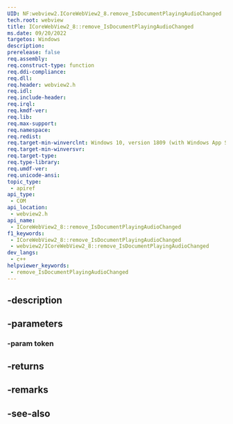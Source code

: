 ```yaml
---
UID: NF:webview2.ICoreWebView2_8.remove_IsDocumentPlayingAudioChanged
tech.root: webview
title: ICoreWebView2_8::remove_IsDocumentPlayingAudioChanged
ms.date: 09/20/2022
targetos: Windows
description: 
prerelease: false
req.assembly: 
req.construct-type: function
req.ddi-compliance: 
req.dll: 
req.header: webview2.h
req.idl: 
req.include-header: 
req.irql: 
req.kmdf-ver: 
req.lib: 
req.max-support: 
req.namespace: 
req.redist: 
req.target-min-winverclnt: Windows 10, version 1809 (with Windows App SDK 1.1 or later)
req.target-min-winversvr: 
req.target-type: 
req.type-library: 
req.umdf-ver: 
req.unicode-ansi: 
topic_type:
 - apiref
api_type:
 - COM
api_location:
 - webview2.h
api_name:
 - ICoreWebView2_8::remove_IsDocumentPlayingAudioChanged
f1_keywords:
 - ICoreWebView2_8::remove_IsDocumentPlayingAudioChanged
 - webview2/ICoreWebView2_8::remove_IsDocumentPlayingAudioChanged
dev_langs:
 - c++
helpviewer_keywords:
 - remove_IsDocumentPlayingAudioChanged
---
```


## -description

## -parameters

### -param token

## -returns

## -remarks

## -see-also


